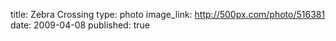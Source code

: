title: Zebra Crossing
type: photo
image_link: http://500px.com/photo/516381
date: 2009-04-08
published: true


